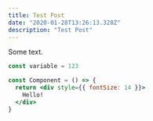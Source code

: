 ```yaml
---
title: Test Post
date: "2020-01-28T13:26:13.328Z"
description: "Test Post"
---
```


Some text.

```jsx
const variable = 123

const Component = () => {
  return <div style={{ fontSize: 14 }}>
    Hello!
  </div>
}
```